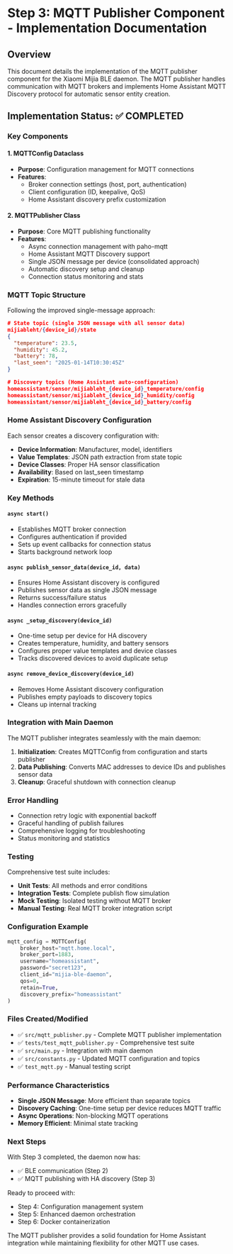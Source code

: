 # Step 3: MQTT Publisher Component - Implementation Documentation

## Overview

This document details the implementation of the MQTT publisher component for the Xiaomi Mijia BLE daemon. The MQTT publisher handles communication with MQTT brokers and implements Home Assistant MQTT Discovery protocol for automatic sensor entity creation.

## Implementation Status: ✅ COMPLETED

### Key Components

#### 1. MQTTConfig Dataclass

- **Purpose**: Configuration management for MQTT connections
- **Features**:
  - Broker connection settings (host, port, authentication)
  - Client configuration (ID, keepalive, QoS)
  - Home Assistant discovery prefix customization

#### 2. MQTTPublisher Class  

- **Purpose**: Core MQTT publishing functionality
- **Features**:
  - Async connection management with paho-mqtt
  - Home Assistant MQTT Discovery support
  - Single JSON message per device (consolidated approach)
  - Automatic discovery setup and cleanup
  - Connection status monitoring and stats

### MQTT Topic Structure

Following the improved single-message approach:

```JSON
# State topic (single JSON message with all sensor data)
mijiableht/{device_id}/state
{
  "temperature": 23.5,
  "humidity": 45.2,
  "battery": 78,
  "last_seen": "2025-01-14T10:30:45Z"
}

# Discovery topics (Home Assistant auto-configuration)
homeassistant/sensor/mijiableht_{device_id}_temperature/config
homeassistant/sensor/mijiableht_{device_id}_humidity/config  
homeassistant/sensor/mijiableht_{device_id}_battery/config
```

### Home Assistant Discovery Configuration

Each sensor creates a discovery configuration with:

- **Device Information**: Manufacturer, model, identifiers
- **Value Templates**: JSON path extraction from state topic
- **Device Classes**: Proper HA sensor classification
- **Availability**: Based on last_seen timestamp
- **Expiration**: 15-minute timeout for stale data

### Key Methods

#### `async start()`

- Establishes MQTT broker connection
- Configures authentication if provided
- Sets up event callbacks for connection status
- Starts background network loop

#### `async publish_sensor_data(device_id, data)`

- Ensures Home Assistant discovery is configured
- Publishes sensor data as single JSON message
- Returns success/failure status
- Handles connection errors gracefully

#### `async _setup_discovery(device_id)`

- One-time setup per device for HA discovery
- Creates temperature, humidity, and battery sensors
- Configures proper value templates and device classes
- Tracks discovered devices to avoid duplicate setup

#### `async remove_device_discovery(device_id)`

- Removes Home Assistant discovery configuration
- Publishes empty payloads to discovery topics
- Cleans up internal tracking

### Integration with Main Daemon

The MQTT publisher integrates seamlessly with the main daemon:

1. **Initialization**: Creates MQTTConfig from configuration and starts publisher
2. **Data Publishing**: Converts MAC addresses to device IDs and publishes sensor data
3. **Cleanup**: Graceful shutdown with connection cleanup

### Error Handling

- Connection retry logic with exponential backoff
- Graceful handling of publish failures
- Comprehensive logging for troubleshooting
- Status monitoring and statistics

### Testing

Comprehensive test suite includes:

- **Unit Tests**: All methods and error conditions
- **Integration Tests**: Complete publish flow simulation
- **Mock Testing**: Isolated testing without MQTT broker
- **Manual Testing**: Real MQTT broker integration script

### Configuration Example

```python
mqtt_config = MQTTConfig(
    broker_host="mqtt.home.local",
    broker_port=1883,
    username="homeassistant",
    password="secret123",
    client_id="mijia-ble-daemon",
    qos=0,
    retain=True,
    discovery_prefix="homeassistant"
)
```

### Files Created/Modified

- ✅ `src/mqtt_publisher.py` - Complete MQTT publisher implementation
- ✅ `tests/test_mqtt_publisher.py` - Comprehensive test suite
- ✅ `src/main.py` - Integration with main daemon
- ✅ `src/constants.py` - Updated MQTT configuration and topics
- ✅ `test_mqtt.py` - Manual testing script

### Performance Characteristics

- **Single JSON Message**: More efficient than separate topics
- **Discovery Caching**: One-time setup per device reduces MQTT traffic
- **Async Operations**: Non-blocking MQTT operations
- **Memory Efficient**: Minimal state tracking

### Next Steps

With Step 3 completed, the daemon now has:

- ✅ BLE communication (Step 2)
- ✅ MQTT publishing with HA discovery (Step 3)

Ready to proceed with:

- Step 4: Configuration management system
- Step 5: Enhanced daemon orchestration
- Step 6: Docker containerization

The MQTT publisher provides a solid foundation for Home Assistant integration while maintaining flexibility for other MQTT use cases.
